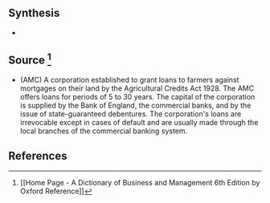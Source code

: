 ## Synthesis
- 
## Source [^1]
- (AMC) A corporation established to grant loans to farmers against mortgages on their land by the Agricultural Credits Act 1928. The AMC offers loans for periods of 5 to 30 years. The capital of the corporation is supplied by the Bank of England, the commercial banks, and by the issue of state-guaranteed debentures. The corporation's loans are irrevocable except in cases of default and are usually made through the local branches of the commercial banking system.
## References

[^1]: [[Home Page - A Dictionary of Business and Management 6th Edition by Oxford Reference]]